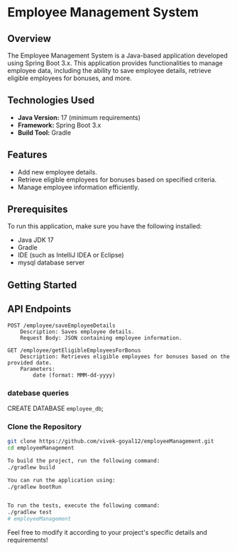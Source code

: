 # Employee Management System

## Overview

The Employee Management System is a Java-based application developed using Spring Boot 3.x. This application provides functionalities to manage employee data, including the ability to save employee details, retrieve eligible employees for bonuses, and more.

## Technologies Used

- **Java Version:** 17 (minimum requirements)
- **Framework:** Spring Boot 3.x
- **Build Tool:** Gradle

## Features

- Add new employee details.
- Retrieve eligible employees for bonuses based on specified criteria.
- Manage employee information efficiently.

## Prerequisites

To run this application, make sure you have the following installed:

- Java JDK 17
- Gradle
- IDE (such as IntelliJ IDEA or Eclipse)
- mysql database server

## Getting Started

## API Endpoints

    POST /employee/saveEmployeeDetails
        Description: Saves employee details.
        Request Body: JSON containing employee information.

    GET /employee/getEligibleEmployeesForBonus
        Description: Retrieves eligible employees for bonuses based on the provided date.
        Parameters:
            date (format: MMM-dd-yyyy)

### datebase queries
CREATE DATABASE `employee_db`;
### Clone the Repository

```bash
git clone https://github.com/vivek-goyal12/employeeManagement.git
cd employeeManagement

To build the project, run the following command:
./gradlew build

You can run the application using:
./gradlew bootRun


To run the tests, execute the following command:
./gradlew test
# employeeManagement
```
Feel free to modify it according to your project's specific details and requirements!

